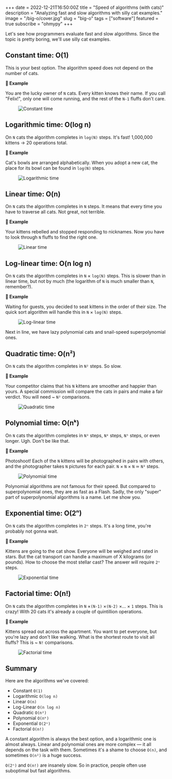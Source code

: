 +++
date = 2022-12-21T16:50:00Z
title = "Speed of algorithms (with cats)"
description = "Analyzing fast and slow algorithms with silly cat examples."
image = "/big-o/cover.jpg"
slug = "big-o"
tags = ["software"]
featured = true
subscribe = "ohmypy"
+++

Let's see how programmers evaluate fast and slow algorithms. Since the topic is pretty boring, we'll use silly cat examples.

## Constant time: O(1)

This is your best option. The algorithm speed does not depend on the number of cats.

<div class="row">
<div class="col-xs-12 col-sm-6 flex">
<div class="boxed">
    <p><strong>🐾 Example</strong></p>
    <p>You are the lucky owner of <code>N</code> cats. Every kitten knows their name. If you call "Felix!", only one will come running, and the rest of the <code>N-1</code> fluffs don't care.</p>
</div>
</div>
<div class="col-xs-12 col-sm-6">
<figure>
  <img alt="Constant time" src="01-constant.jpg" class="img-bordered-thin">
</figure>
</div>
</div>

## Logarithmic time: O(log n)

On `N` cats the algorithm completes in `log(N)` steps. It's fast! 1,000,000 kittens → 20 operations total.

<div class="row">
<div class="col-xs-12 col-sm-6 flex">
<div class="boxed">
    <p><strong>🐾 Example</strong></p>
    <p>Cat's bowls are arranged alphabetically. When you adopt a new cat, the place for its bowl can be found in <code>log(N)</code> steps.</p>
</div>
</div>
<div class="col-xs-12 col-sm-6">
<figure>
  <img alt="Logarithmic time" src="02-log.jpg" class="img-bordered-thin">
</figure>
</div>
</div>

## Linear time: O(n)

On `N` cats the algorithm completes in `N` steps. It means that every time you have to traverse all cats. Not great, not terrible.

<div class="row">
<div class="col-xs-12 col-sm-6 flex">
<div class="boxed">
    <p><strong>🐾 Example</strong></p>
    <p>Your kittens rebelled and stopped responding to nicknames. Now you have to look through <code>N</code> fluffs to find the right one.</p>
</div>
</div>
<div class="col-xs-12 col-sm-6">
<figure>
  <img alt="Linear time" src="03-linear.jpg" class="img-bordered-thin">
</figure>
</div>
</div>

## Log-linear time: O(n log n)

On `N` cats the algorithm completes in `N` × `log(N)` steps. This is slower than in linear time, but not by much (the logarithm of `N` is much smaller than `N`, remember?).

<div class="row">
<div class="col-xs-12 col-sm-6 flex">
<div class="boxed">
    <p><strong>🐾 Example</strong></p>
    <p>Waiting for guests, you decided to seat kittens in the order of their size. The quick sort algorithm will handle this in <code>N</code> × <code>log(N)</code> steps.</p>
</div>
</div>
<div class="col-xs-12 col-sm-6">
<figure>
  <img alt="Log-linear time" src="04-log-linear.jpg" class="img-bordered-thin">
</figure>
</div>
</div>

Next in line, we have lazy polynomial cats and snail-speed superpolynomial ones.

## Quadratic time: O(n²)

On `N` cats the algorithm completes in `N²` steps. So slow.

<div class="row">
<div class="col-xs-12 col-sm-6 flex">
<div class="boxed">
    <p><strong>🐾 Example</strong></p>
    <p>Your competitor claims that his <code>N</code> kittens are smoother and happier than yours. A special commission will compare the cats in pairs and make a fair verdict. You will need ~ <code>N²</code> comparisons.</p>
</div>
</div>
<div class="col-xs-12 col-sm-6">
<figure>
  <img alt="Quadratic time" src="05-quadratic.jpg" class="img-bordered-thin">
</figure>
</div>
</div>

## Polynomial time: O(nᵏ)

On `N` cats the algorithm completes in `N³` steps, `N⁴` steps, `N⁵` steps, or even longer. Ugh. Don't be like that.

<div class="row">
<div class="col-xs-12 col-sm-6 flex">
<div class="boxed">
    <p><strong>🐾 Example</strong></p>
    <p>Photoshoot! Each of the <code>N</code> kittens will be photographed in pairs with others, and the photographer takes <code>N</code> pictures for each pair. <code>N</code> × <code>N</code> × <code>N</code> ≃ <code>N³</code> steps.</p>
</div>
</div>
<div class="col-xs-12 col-sm-6">
<figure>
  <img alt="Polynomial time" src="06-polinomial.jpg" class="img-bordered-thin">
</figure>
</div>
</div>

Polynomial algorithms are not famous for their speed. But compared to superpolynomial ones, they are as fast as a Flash. Sadly, the only "super" part of superpolynomial algorithms is a name. Let me show you.

## Exponential time: O(2ⁿ)

On `N` cats the algorithm completes in `2ⁿ` steps. It's a long time, you're probably not gonna wait.

<div class="row">
<div class="col-xs-12 col-sm-6 flex">
<div class="boxed">
    <p><strong>🐾 Example</strong></p>
    <p>Kittens are going to the cat show. Everyone will be weighed and rated in stars. But the cat transport can handle a maximum of X kilograms (or pounds). How to choose the most stellar cast? The answer will require <code>2ⁿ</code> steps.</p>
</div>
</div>
<div class="col-xs-12 col-sm-6">
<figure>
  <img alt="Exponential time" src="07-exponential.jpg" class="img-bordered-thin">
</figure>
</div>
</div>

## Factorial time: O(n!)

On `N` cats the algorithm completes in `N` ×`(N-1)` ×`(N-2)` ×... × `1` steps. This is crazy! With 20 cats it's already a couple of quintillion operations.

<div class="row">
<div class="col-xs-12 col-sm-6 flex">
<div class="boxed">
    <p><strong>🐾 Example</strong></p>
    <p>Kittens spread out across the apartment. You want to pet everyone, but you're lazy and don't like walking. What is the shortest route to visit all fluffs? This is ~ <code>N!</code> comparisons.</p>
</div>
</div>
<div class="col-xs-12 col-sm-6">
<figure>
  <img alt="Factorial time" src="08-factorial.jpg" class="img-bordered-thin">
</figure>
</div>
</div>

## Summary

Here are the algorithms we've covered:

-   Constant `O(1)`
-   Logarithmic `O(log n)`
-   Linear `O(n)`
-   Log-Linear `O(n log n)`
-   Quadratic `O(n²)`
-   Polynomial `O(nᵏ)`
-   Exponential `O(2ⁿ)`
-   Factorial `O(n!)`

A constant algorithm is always the best option, and a logarithmic one is almost always. Linear and polynomial ones are more complex — it all depends on the task with them. Sometimes it's a shame to choose `O(n)`, and sometimes `O(n²)` is a huge success.

`O(2ⁿ)` and `O(n!)` are insanely slow. So in practice, people often use suboptimal but fast algorithms.
